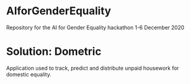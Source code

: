 # AIforGenderEquality
Repository for the AI for Gender Equality hackathon 1-6 December 2020

# Solution: Dometric
Application used to track, predict and distribute unpaid housework for domestic equality.
